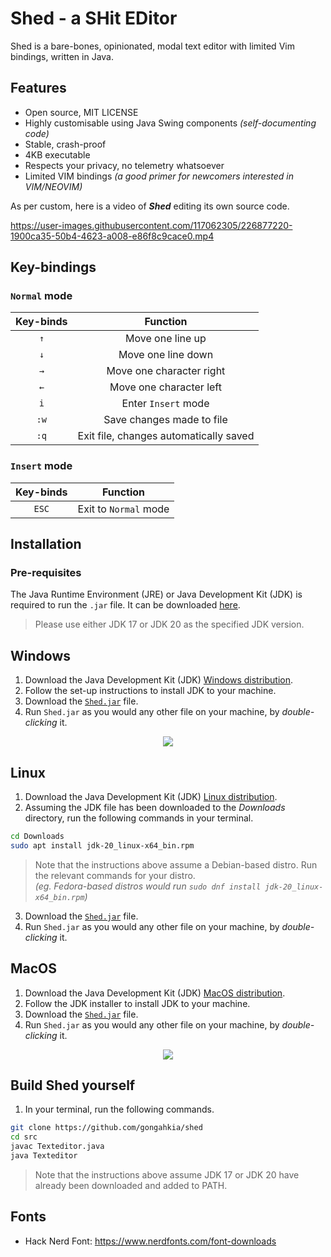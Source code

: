 # Shed - a SHit EDitor

Shed is a bare-bones, opinionated, modal text editor with limited Vim bindings, written in Java.

## Features

* Open source, MIT LICENSE
* Highly customisable using Java Swing components *(self-documenting code)*
* Stable, crash-proof
* 4KB executable
* Respects your privacy, no telemetry whatsoever
* Limited VIM bindings *(a good primer for newcomers interested in VIM/NEOVIM)*

As per custom, here is a video of ***Shed*** editing its own source code.

https://user-images.githubusercontent.com/117062305/226877220-1900ca35-50b4-4623-a008-e86f8c9cace0.mp4

## Key-bindings

### `Normal` mode

| Key-binds | Function |
| :---: | :---: |
| `↑` | Move one line up |
| `↓` | Move one line down |
| `→` | Move one character right |
| `←` | Move one character left |
| `i` | Enter `Insert` mode |
| `:w` | Save changes made to file |
| `:q` | Exit file, changes automatically saved |

### `Insert` mode

| Key-binds | Function |
| :---: | :---: |
| `ESC` | Exit to `Normal` mode |


## Installation

### Pre-requisites

The Java Runtime Environment (JRE) or Java Development Kit (JDK) is required to run the `.jar` file. It can be downloaded [here](https://www.oracle.com/java/technologies/downloads/).

> Please use either JDK 17 or JDK 20 as the specified JDK version.

## Windows

1. Download the Java Development Kit (JDK) [Windows distribution](https://www.oracle.com/java/technologies/downloads/#jdk20-windows).
2. Follow the set-up instructions to install JDK to your machine.
3. Download the [`Shed.jar`](build/Shed.jar) file.
4. Run `Shed.jar` as you would any other file on your machine, by *double-clicking* it.

<p align="center">
  <img src="https://phoenixnap.com/kb/wp-content/uploads/2021/12/java-installation-wizard-complete.png" />
</p>

## Linux

1. Download the Java Development Kit (JDK) [Linux distribution](https://www.oracle.com/java/technologies/downloads/#jdk20-linux).
2. Assuming the JDK file has been downloaded to the *Downloads* directory, run the following commands in your terminal.

```bash
cd Downloads
sudo apt install jdk-20_linux-x64_bin.rpm 
```

> Note that the instructions above assume a Debian-based distro. Run the relevant commands for your distro.  
> *(eg. Fedora-based distros would run `sudo dnf install jdk-20_linux-x64_bin.rpm`)*

3. Download the [`Shed.jar`](build/Shed.jar) file.
4. Run `Shed.jar` as you would any other file on your machine, by *double-clicking* it. 

## MacOS

1. Download the Java Development Kit (JDK) [MacOS distribution](https://www.oracle.com/java/technologies/downloads/#jdk20-mac).
2. Follow the JDK installer to install JDK to your machine.
3. Download the [`Shed.jar`](build/Shed.jar) file.
4. Run `Shed.jar` as you would any other file on your machine, by *double-clicking* it.

<p align="center">
  <img src="https://www.codejava.net/images/articles/javase/install-jdk-17/oracle_jdk_17_installer_macos.png" />
</p>

## Build Shed yourself

1. In your terminal, run the following commands.

```bash
git clone https://github.com/gongahkia/shed
cd src
javac Texteditor.java
java Texteditor
```

> Note that the instructions above assume JDK 17 or JDK 20 have already been downloaded and added to PATH.

## Fonts

* Hack Nerd Font: https://www.nerdfonts.com/font-downloads
